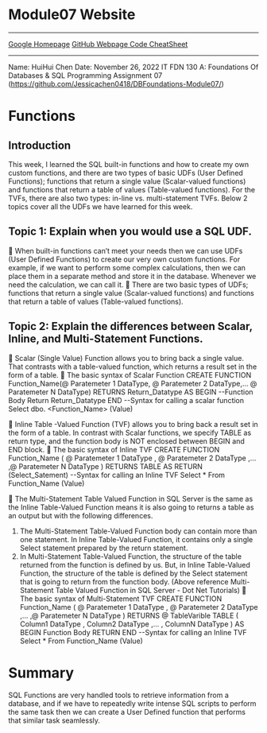 # Module07 Website
---
[Google Homepage](https://www.google.com "Google's Homepage")
[GitHub Webpage Code CheatSheet](https://github.com/adam-p/markdown-here/wiki/Markdown-Cheatsheet)


---

Name: HuiHui Chen
 Date: November 26, 2022
  IT FDN 130 A: Foundations Of Databases & SQL Programming
 Assignment 07
(https://github.com/Jessicachen0418/DBFoundations-Module07/)

# **Functions**
## Introduction
This week, I learned the SQL built-in functions and how to create my own custom functions, and there are two types of basic UDFs (User Defined Functions); functions that return a single value (Scalar-valued functions) and functions that return a table of values (Table-valued functions). For the TVFs, there are also two types: in-line vs. multi-statement TVFs. Below 2 topics cover all the UDFs we have learned for this week. 

## Topic 1: Explain when you would use a SQL UDF.
	When built-in functions can’t meet your needs then we can use UDFs (User Defined Functions) to create our very own custom functions. For example, if we want to perform some complex calculations, then we can place them in a separate method and store it in the database. Whenever we need the calculation, we can call it. 
	There are two basic types of UDFs; functions that return a single value (Scalar-valued functions) and functions that return a table of values (Table-valued functions). 

## Topic 2: Explain the differences between Scalar, Inline, and Multi-Statement Functions. 
	Scalar (Single Value) Function allows you to bring back a single value. That contrasts with a table-valued function, which returns a result set in the form of a table.
	 The basic syntax of Scalar Function
CREATE FUNCTION Function_Name(@ Paratemeter 1 DataType, @ Paratemeter 2 DataType,… @ Paratemeter N DataType)
RETURNS  Return_Datatype
AS
BEGIN
     --Function Body
     Return  Return_Datatype
END
             --Syntax for calling a scalar function
                 Select dbo. <Function_Name> (Value)

	Inline Table -Valued Function (TVF) allows you to bring back a result set in the form of a table. In contrast with Scalar functions, we specify TABLE as return type, and the function body is NOT enclosed between BEGIN and END block.
	 The basic syntax of Inline TVF
CREATE FUNCTION Function_Name
(
@ Paratemeter 1 DataType
, @ Paratemeter 2 DataType
,… 
,@ Paratemeter N DataType
)
RETURNS  TABLE
AS
RETURN (Select_Satement)
            --Syntax for calling an Inline TVF
                 Select * From Function_Name (Value)

	The Multi-Statement Table Valued Function in SQL Server is the same as the Inline Table-Valued Function means it is also going to returns a table as an output but with the following differences.
1.	The Multi-Statement Table-Valued Function body can contain more than one statement. In Inline Table-Valued Function, it contains only a single Select statement prepared by the return statement.
2.	In Multi-Statement Table-Valued Function, the structure of the table returned from the function is defined by us. But, in Inline Table-Valued Function, the structure of the table is defined by the Select statement that is going to return from the function body.
(Above reference Multi-Statement Table Valued Function in SQL Server - Dot Net Tutorials)
	The basic syntax of Multi-Statement TVF
CREATE FUNCTION Function_Name
(
@ Paratemeter 1 DataType
, @ Paratemeter 2 DataType
,… 
,@ Paratemeter N DataType
)
RETURNS  @ TableVarible TABLE (
Column1 DataType
, Column2 DataType
,… 
, ColumnN DataType
)
AS
BEGIN
     Function Body
     RETURN
END
                 --Syntax for calling an Inline TVF
                 Select * From Function_Name (Value)

# Summary
SQL Functions are very handled tools to retrieve information from a database, and if we have to repeatedly write intense SQL scripts to perform the same task then we can create a User Defined function that performs that similar task seamlessly. 


